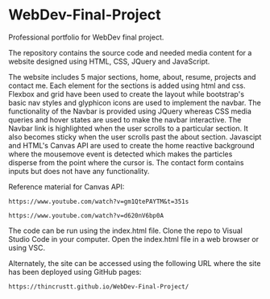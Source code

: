 # WebDev-Final-Project
Professional portfolio for WebDev final project.

The repository contains the source code and needed media content for a website designed using HTML, CSS, JQuery and JavaScript.

The website includes 5 major sections, home, about, resume, projects and contact me.
Each element for the sections is added using html and css. 
Flexbox and grid have been used to create the layout while bootstrap's basic nav styles and glyphicon icons are used to implement the navbar. 
The functionality of the Navbar is provided using JQuery whereas CSS media queries and hover states are used to make the navbar interactive.
The Navbar link is highlighted when the user scrolls to a particular section. It also becomes sticky when the user scrolls past the about section.
Javascipt and HTML's Canvas API are used to create the home reactive background where the mousemove event is detected which makes the particles disperse from the point where the cursor is.
The contact form contains inputs but does not have any functionality.

Reference material for Canvas API:

    https://www.youtube.com/watch?v=gm1QtePAYTM&t=351s

    https://www.youtube.com/watch?v=d620nV6bp0A

The code can be run using the index.html file. 
Clone the repo to Visual Studio Code in your computer.
Open the index.html file in a web browser or using VSC.

Alternately, the site can be accessed using the following URL where the site has been deployed using GitHub pages:

    https://thincrustt.github.io/WebDev-Final-Project/